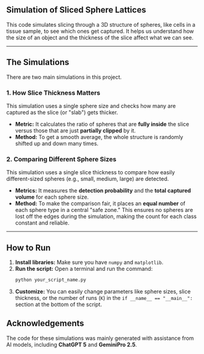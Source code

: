 

## Simulation of Sliced Sphere Lattices

This code simulates slicing through a 3D structure of spheres, like cells in a tissue sample, to see which ones get captured. It helps us understand how the size of an object and the thickness of the slice affect what we can see.

-----

## The Simulations

There are two main simulations in this project.

### 1\. How Slice Thickness Matters

This simulation uses a single sphere size and checks how many are captured as the slice (or "slab") gets thicker.

  * **Metric:** It calculates the ratio of spheres that are **fully inside** the slice versus those that are just **partially clipped** by it.
  * **Method:** To get a smooth average, the whole structure is randomly shifted up and down many times.

### 2\. Comparing Different Sphere Sizes

This simulation uses a single slice thickness to compare how easily different-sized spheres (e.g., small, medium, large) are detected.

  * **Metrics:** It measures the **detection probability** and the **total captured volume** for each sphere size.
  * **Method:** To make the comparison fair, it places an **equal number** of each sphere type in a central "safe zone." This ensures no spheres are lost off the edges during the simulation, making the count for each class constant and reliable.

-----

## How to Run

1.  **Install libraries:** Make sure you have `numpy` and `matplotlib`.
2.  **Run the script:** Open a terminal and run the command:
    ```bash
    python your_script_name.py
    ```
3.  **Customize:** You can easily change parameters like sphere sizes, slice thickness, or the number of runs (`K`) in the `if __name__ == "__main__":` section at the bottom of the script.


## Acknowledgements

The code for these simulations was mainly generated with assistance from AI models, including **ChatGPT 5** and **GeminiPro 2.5**.